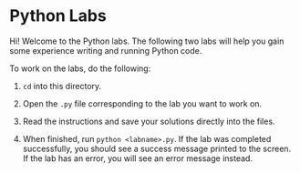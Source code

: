 # Python Labs

Hi! Welcome to the Python labs. The following two labs will help you gain some experience writing and running Python code.

To work on the labs, do the following:

1. `cd` into this directory.

2. Open the `.py` file corresponding to the lab you want to work on.

3. Read the instructions and save your solutions directly into the files.

4. When finished, run `python <labname>.py`. If the lab was completed successfully, you should see a success message printed to the screen. If the lab has an error, you will see an error message instead.